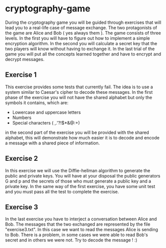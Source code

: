# cryptography-game

During the cryptography game you will be guided through exercises that will lead you to a real-life case of message exchange. The two protagonists of the game are Alice and Bob ( yes always them ). The game consists of three levels. In the first you will have to figure out how to implement a simple encryption algorithm. In the second you will calculate a secret key that the two players will know without having to exchange it. In the last trial of the game you will put all the concepts learned together and have to encrypt and decrypt messages.

## Exercise 1

This exercise provides some tests that currently fail. The idea is to use a system similar to Caesar's cipher to decode these messages. In the first phase of the exercise you will not have the shared alphabet but only the symbols it contains, which are: 
- Lowercase and uppercase letters
- Numbers
- Special characters ( ,.'?!$*&@:+)

in the second part of the exercise you will be provided with the shared alphabet, this will demonstrate how much easier it is to decode and encode a message with a shared piece of information.
## Exercise 2

In this exercise we will use the Diffie-hellman algorithm to generate the public and private keys. You will have at your disposal the public generators G and p and the secrets of those who must generate a public key and a private key. In the same way of the first exercise, you have some unit test and you must pass all the test to complete the exercise.

## Exercise 3

In the last exercise you have to interject a conversation between Alice and Bob. The messages that the two exchanged are represented by the file "exercise3.txt". In this case we want to read the messages Alice is sending to Bob. There is a problem, in some cases we were able to read Bob's secret and in others we were not. Try to decode the message ! :)  
